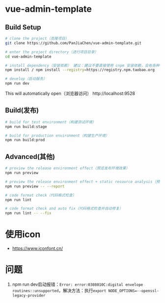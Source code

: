 # vue-admin-template

## Build Setup

```bash
# clone the project（克隆项目）
git clone https://github.com/PanJiaChen/vue-admin-template.git

# enter the project directory（进行项目目录）
cd vue-admin-template

# install dependency（安装依赖） 建议：建议不要直接使用 cnpm 安装依赖，会有各种诡异的 bug。可以通过如下操作解决 npm 下载速度慢的问题
npm install / npm install --registry=https://registry.npm.taobao.org

# develop（启动服务）
npm run dev
```

This will automatically open（浏览器访问） http://localhost:9528

## Build(发布)

```bash
# build for test environment（构建测试环境）
npm run build:stage

# build for production environment（构建生产环境）
npm run build:prod
```

## Advanced(其他)

```bash
# preview the release environment effect（预览发布环境效果）
npm run preview

# preview the release environment effect + static resource analysis（预览发布环境效果 + 静态资源分析）
npm run preview -- --report

# code format check（代码格式检查）
npm run lint

# code format check and auto fix（代码格式检查并自动修复）
npm run lint -- --fix
```

# 使用icon

- https://www.iconfont.cn/

# 问题
1. npm run dev启动报错：`Error: error:0308010C:digital envelope routines::unsupported`，解决方法：执行`export NODE_OPTIONS=--openssl-legacy-provider`